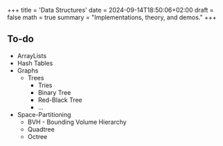 +++
title = 'Data Structures'
date = 2024-09-14T18:50:06+02:00
draft = false
math = true
summary = "Implementations, theory, and demos."
+++

## To-do

- ArrayLists
- Hash Tables
- Graphs
  - Trees
    - Tries
    - Binary Tree
    - Red-Black Tree
    - ...
- Space-Partitioning
  - BVH - Bounding Volume Hierarchy
  - Quadtree
  - Octree
